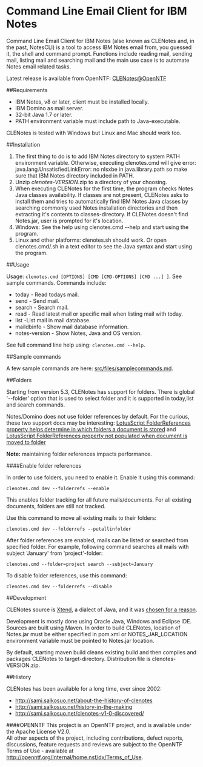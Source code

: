 # Command Line Email Client for IBM Notes

Command Line Email Client for IBM Notes (also known as CLENotes and, in the past, NotesCLI) is a tool to access IBM Notes email from, you guessed it, the shell and command prompt.
Functions include reading mail, sending mail, listing mail and searching mail and the main use case is to automate Notes email related tasks.

Latest release is available from OpenNTF: [CLENotes@OpenNTF](http://www.openntf.org/main.nsf/project.xsp?r=project/command%20line%20email%20client/)

##Requirements

- IBM Notes, v8 or later, client must be installed locally.
- IBM Domino as mail server.
- 32-bit Java 1.7 or later.
- PATH environment variable must include path to Java-executable.

CLENotes is tested with Windows but Linux and Mac should work too.

##Installation

1. The first thing to do is to add IBM Notes directory to system PATH environment variable. Otherwise, executing clenotes.cmd will give error: java.lang.UnsatisfiedLinkError: no nlsxbe in java.library.path so make sure that IBM Notes directory included in PATH.
2. Unzip *clenotes-VERSION*.zip to a directory of your choosing.
3. When executing CLENotes for the first time, the program checks Notes Java classes availability. If classes are not present, CLENotes asks to install them and tries to automatically find IBM Notes Java classes by searching commonly used Notes installation directories and then extracting it's contents to classes-directory. If CLENotes doesn't find Notes.jar, user is prompted for it's location.
4. Windows: See the help using clenotes.cmd --help and start using the program.
5. Linux and other platforms: clenotes.sh should work. Or open clenotes.cmd/.sh in a text editor to see the Java syntax and start using the program.

##Usage

Usage: ```clenotes.cmd [OPTIONS] [CMD [CMD-OPTIONS] [CMD ...] ]```. See sample commands.
Commands include:

- today - Read todays mail.
- send - Send mail.
- search - Search mail.
- read - Read latest mail or specific mail when listing mail with today.
- list -List mail in mail database.
- maildbinfo - Show mail database information.
- notes-version - Show Notes, Java and OS version.

See full command line help using: ```clenotes.cmd --help```.

##Sample commands

A few sample commands are here: [src/files/samplecommands.md](https://github.com/OpenNTF/CommandLineEmailClient/blob/master/src/files/samplecommands.md).

##Folders

Starting from version 5.3, CLENotes has support for folders. There is global '--folder' option that is used to select folder and it is supported in today,list and search commands.

Notes/Domino does not use folder references by default.
For the curious, these two support docs may be interesting: [LotusScript FolderReferences property helps determine in which folders a document is stored](http://www-01.ibm.com/support/docview.wss?rs=463&uid=swg21092899) and [LotusScript FolderReferences property not populated when document is moved to folder](http://www-01.ibm.com/support/docview.wss?uid=swg21209890)

**Note:** maintaining folder references impacts performance.

####Enable folder references
 
In order to use folders, you need to enable it. Enable it using this command:

```clenotes.cmd dev --folderrefs --enable``` 

This enables folder tracking for all future mails/documents.
For all existing documents, folders are still not tracked.

Use this command to move all existing mails to their folders:

```clenotes.cmd dev --folderrefs --putallinfolder``` 

After folder references are enabled, mails can be listed or searched from specified folder.
For example, following command searches all mails with subject 'January' from 'project'-folder:

```clenotes.cmd --folder=project search --subject=January``` 

To disable folder references, use this command:

```clenotes.cmd dev --folderrefs --disable``` 

##Development

CLENotes source is [Xtend](https://eclipse.org/xtend/), a dialect of Java, and it was [chosen for a reason](http://sami.salkosuo.net/reasons-for-xtend/).

Development is mostly done using Oracle Java, Windows and Eclipse IDE. Sources are built using Maven.
In order to build CLENotes, location of Notes.jar must be either specified in pom.xml
or NOTES_JAR_LOCATION environment variable must be pointed to Notes.jar location.

By default, starting maven build cleans existing build and then compiles and packages
CLENotes to target-directory. Distribution file is clenotes-VERSION.zip.

##History

CLENotes has been available for a long time, ever since 2002: 

- http://sami.salkosuo.net/about-the-history-of-clenotes
- http://sami.salkosuo.net/history-in-the-making
- http://sami.salkosuo.net/clenotes-v1-0-discovered/

####OPENNTF
    This project is an OpenNTF project, and is available under the Apache License V2.0.  
    All other aspects of the project, including contributions, defect reports, discussions, 
    feature requests and reviews are subject to the OpenNTF Terms of Use - available at 
    http://openntf.org/Internal/home.nsf/dx/Terms_of_Use.
